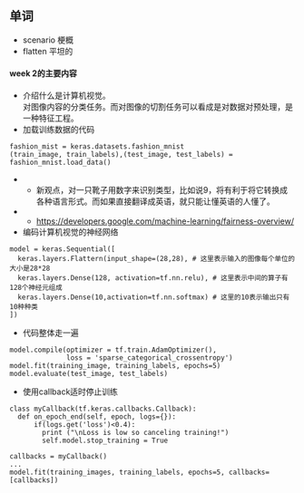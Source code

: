 ## 单词
+ scenario 梗概
+ flatten 平坦的

#### week 2的主要内容
+ 介绍什么是计算机视觉。<br>
对图像内容的分类任务。而对图像的切割任务可以看成是对数据对预处理，是一种特征工程。
+ 加载训练数据的代码
```
fashion_mist = keras.datasets.fashion_mnist
(train_image, train_labels),(test_image, test_labels) = fashion_mnist.load_data()
```
+ + 新观点，对一只靴子用数字来识别类型，比如说9，将有利于将它转换成各种语言形式。而如果直接翻译成英语，就只能让懂英语的人懂了。
+ + https://developers.google.com/machine-learning/fairness-overview/
+ 编码计算机视觉的神经网络
```
model = keras.Sequential([
  keras.layers.Flattern(input_shape=(28,28), # 这里表示输入的图像每个单位的大小是28*28
  keras.layers.Dense(128, activation=tf.nn.relu), # 这里表示中间的算子有128个神经元组成
  keras.layers.Dense(10,activation=tf.nn.softmax) # 这里的10表示输出只有10种种类
])
```
+ 代码整体走一遍
```
model.compile(optimizer = tf.train.AdamOptimizer(),
              loss = 'sparse_categorical_crossentropy')
model.fit(training_image, training_labels, epochs=5)   
model.evaluate(test_image, test_labels)
```
+ 使用callback适时停止训练
```
class myCallback(tf.keras.callbacks.Callback):
  def on_epoch_end(self, epoch, logs={}):
      if(logs.get('loss')<0.4):
        print ("\nLoss is low so canceling training!")
        self.model.stop_training = True
```

```
callbacks = myCallback()
...
model.fit(training_images, training_labels, epochs=5, callbacks=[callbacks])
```

